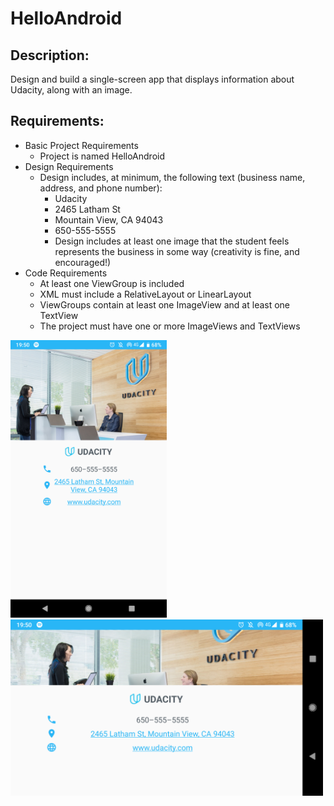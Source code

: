 # HelloAndroid

## Description: 
Design and build a single-screen app that displays information about Udacity, along with an image.

## Requirements:
* Basic Project Requirements
  * Project is named HelloAndroid
* Design Requirements
  * Design includes, at minimum, the following text (business name, address, and phone number):
    * Udacity
    * 2465 Latham St
    * Mountain View, CA 94043
    * 650-555-5555
    * Design includes at least one image that the student feels represents the business in some way (creativity is fine, and encouraged!)
* Code Requirements
  * At least one ViewGroup is included
  * XML must include a RelativeLayout or LinearLayout
  * ViewGroups contain at least one ImageView and at least one TextView
  * The project must have one or more ImageViews and TextViews

<img src="https://github.com/Limmonica/HelloAndroid/blob/master/Udacity-BusinessCardApp-P.png"  width="250" height="">
<img src="https://github.com/Limmonica/HelloAndroid/blob/master/Udacity-BusinessCardApp-L.png.png"  width="500" height="">
